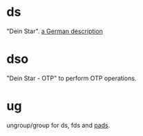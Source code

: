 # ds
"Dein Star". [a German description](https://kryptografie.de/kryptografie/chiffre/dein-star.htm)

# dso
"Dein Star - OTP" to perform OTP operations.

# ug
ungroup/group for ds, fds and [pads](https://github.com/stefanclaas/pads).
